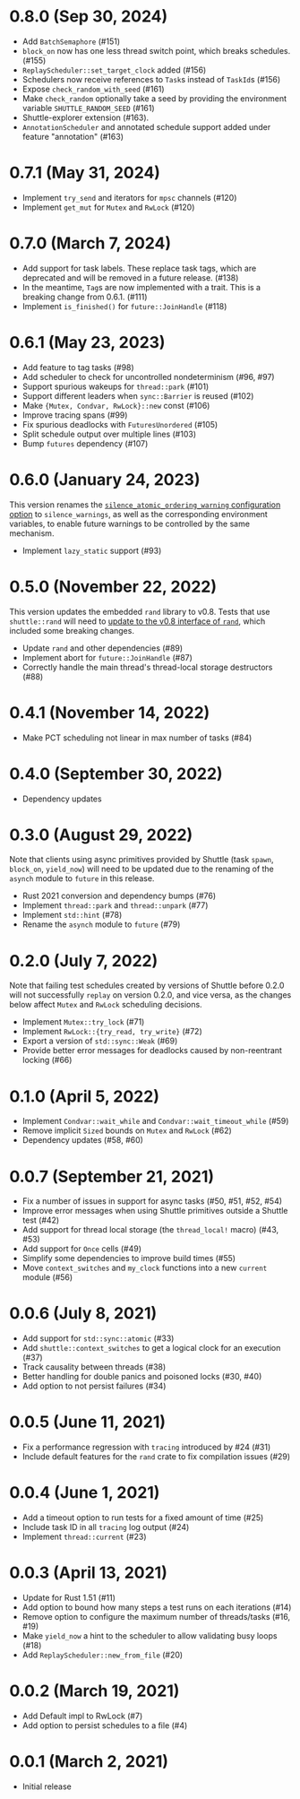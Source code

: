 # 0.8.0 (Sep 30, 2024)

* Add `BatchSemaphore` (#151)
* `block_on` now has one less thread switch point, which breaks schedules. (#155)
* `ReplayScheduler::set_target_clock` added (#156)
* Schedulers now receive references to `Task`s instead of `TaskId`s (#156)
* Expose `check_random_with_seed` (#161)
* Make `check_random` optionally take a seed by providing the environment variable `SHUTTLE_RANDOM_SEED` (#161)
* Shuttle-explorer extension (#163).
* `AnnotationScheduler` and annotated schedule support added under feature "annotation" (#163)

# 0.7.1 (May 31, 2024)

* Implement `try_send` and iterators for `mpsc` channels (#120)
* Implement `get_mut` for `Mutex` and `RwLock` (#120)

# 0.7.0 (March 7, 2024)

* Add support for task labels. These replace task tags, which are deprecated and will be removed in a future release. (#138)
* In the meantime, `Tag`s are now implemented with a trait. This is a breaking change from 0.6.1. (#111)
* Implement `is_finished()` for `future::JoinHandle` (#118)

# 0.6.1 (May 23, 2023)

* Add feature to tag tasks (#98)
* Add scheduler to check for uncontrolled nondeterminism (#96, #97)
* Support spurious wakeups for `thread::park` (#101)
* Support different leaders when `sync::Barrier` is reused (#102)
* Make `{Mutex, Condvar, RwLock}::new` const (#106)
* Improve tracing spans (#99)
* Fix spurious deadlocks with `FuturesUnordered` (#105)
* Split schedule output over multiple lines (#103)
* Bump `futures` dependency (#107)

# 0.6.0 (January 24, 2023)

This version renames the [`silence_atomic_ordering_warning` configuration option](https://docs.rs/shuttle/0.5.0/shuttle/struct.Config.html#structfield.silence_atomic_ordering_warning) to `silence_warnings`, as well as the corresponding environment variables, to enable future warnings to be controlled by the same mechanism.

* Implement `lazy_static` support (#93)

# 0.5.0 (November 22, 2022)

This version updates the embedded `rand` library to v0.8.
Tests that use `shuttle::rand` will need to [update to the v0.8 interface of `rand`](https://github.com/rust-random/rand/blob/master/CHANGELOG.md#080---2020-12-18),
which included some breaking changes.

* Update `rand` and other dependencies (#89)
* Implement abort for `future::JoinHandle` (#87)
* Correctly handle the main thread's thread-local storage destructors (#88)

# 0.4.1 (November 14, 2022)

* Make PCT scheduling not linear in max number of tasks (#84)

# 0.4.0 (September 30, 2022)

* Dependency updates

# 0.3.0 (August 29, 2022)

Note that clients using async primitives provided by Shuttle (task `spawn`, `block_on`, `yield_now`) will
need to be updated due to the renaming of the `asynch` module to `future` in this release.

* Rust 2021 conversion and dependency bumps (#76)
* Implement `thread::park` and `thread::unpark` (#77)
* Implement `std::hint` (#78)
* Rename the `asynch` module to `future` (#79)

# 0.2.0 (July 7, 2022)

Note that failing test schedules created by versions of Shuttle before 0.2.0 will not successfully
`replay` on version 0.2.0, and vice versa, as the changes below affect `Mutex` and `RwLock`
scheduling decisions.

* Implement `Mutex::try_lock` (#71)
* Implement `RwLock::{try_read, try_write}` (#72)
* Export a version of `std::sync::Weak` (#69)
* Provide better error messages for deadlocks caused by non-reentrant locking (#66)

# 0.1.0 (April 5, 2022)

* Implement `Condvar::wait_while` and `Condvar::wait_timeout_while` (#59)
* Remove implicit `Sized` bounds on `Mutex` and `RwLock` (#62)
* Dependency updates (#58, #60)

# 0.0.7 (September 21, 2021)

* Fix a number of issues in support for async tasks (#50, #51, #52, #54)
* Improve error messages when using Shuttle primitives outside a Shuttle test (#42)
* Add support for thread local storage (the `thread_local!` macro) (#43, #53)
* Add support for `Once` cells (#49)
* Simplify some dependencies to improve build times (#55)
* Move `context_switches` and `my_clock` functions into a new `current` module (#56)

# 0.0.6 (July 8, 2021)

* Add support for `std::sync::atomic` (#33)
* Add `shuttle::context_switches` to get a logical clock for an execution (#37)
* Track causality between threads (#38)
* Better handling for double panics and poisoned locks (#30, #40)
* Add option to not persist failures (#34)

# 0.0.5 (June 11, 2021)

* Fix a performance regression with `tracing` introduced by #24 (#31)
* Include default features for the `rand` crate to fix compilation issues (#29)

# 0.0.4 (June 1, 2021)

* Add a timeout option to run tests for a fixed amount of time (#25)
* Include task ID in all `tracing` log output (#24)
* Implement `thread::current` (#23)

# 0.0.3 (April 13, 2021)

* Update for Rust 1.51 (#11)
* Add option to bound how many steps a test runs on each iterations (#14)
* Remove option to configure the maximum number of threads/tasks (#16, #19)
* Make `yield_now` a hint to the scheduler to allow validating busy loops (#18)
* Add `ReplayScheduler::new_from_file` (#20)

# 0.0.2 (March 19, 2021)

* Add Default impl to RwLock (#7)
* Add option to persist schedules to a file (#4)

# 0.0.1 (March 2, 2021)

* Initial release
